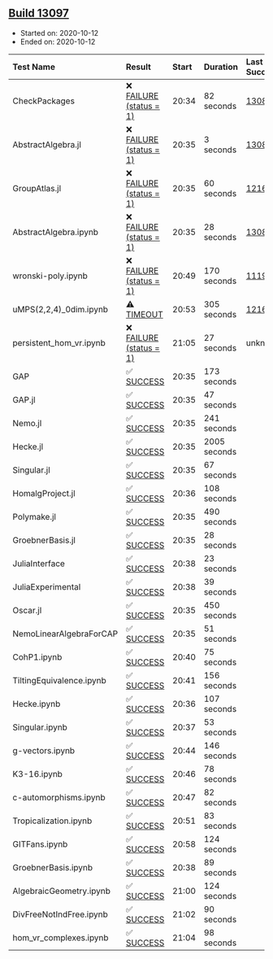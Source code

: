 ## [Build 13097](https://oscarci.mathematik.uni-kl.de/job/oscar/13097/)

* Started on: 2020-10-12
* Ended on: 2020-10-12

| Test Name    | Result | Start | Duration | Last Success | First Failure |
|:-------------|:-------|:------|:---------|:-------------|:--------------|
| CheckPackages | ❌ [FAILURE (status = 1)](https://oscarci.mathematik.uni-kl.de/job/oscar/13097/artifact/logs/build-13097/CheckPackages.log) | 20:34 | 82 seconds | [13085](https://oscarci.mathematik.uni-kl.de/job/oscar/13085/) | [13086](https://oscarci.mathematik.uni-kl.de/job/oscar/13086/) |
| AbstractAlgebra.jl | ❌ [FAILURE (status = 1)](https://oscarci.mathematik.uni-kl.de/job/oscar/13097/artifact/logs/build-13097/AbstractAlgebra.jl.log) | 20:35 | 3 seconds | [13085](https://oscarci.mathematik.uni-kl.de/job/oscar/13085/) | [13086](https://oscarci.mathematik.uni-kl.de/job/oscar/13086/) |
| GroupAtlas.jl | ❌ [FAILURE (status = 1)](https://oscarci.mathematik.uni-kl.de/job/oscar/13097/artifact/logs/build-13097/GroupAtlas.jl.log) | 20:35 | 60 seconds | [12167](https://oscarci.mathematik.uni-kl.de/job/oscar/12167/) | [12168](https://oscarci.mathematik.uni-kl.de/job/oscar/12168/) |
| AbstractAlgebra.ipynb | ❌ [FAILURE (status = 1)](https://oscarci.mathematik.uni-kl.de/job/oscar/13097/artifact/logs/build-13097/AbstractAlgebra.ipynb.log) | 20:35 | 28 seconds | [13085](https://oscarci.mathematik.uni-kl.de/job/oscar/13085/) | [13086](https://oscarci.mathematik.uni-kl.de/job/oscar/13086/) |
| wronski-poly.ipynb | ❌ [FAILURE (status = 1)](https://oscarci.mathematik.uni-kl.de/job/oscar/13097/artifact/logs/build-13097/wronski-poly.ipynb.log) | 20:49 | 170 seconds | [11192](https://oscarci.mathematik.uni-kl.de/job/oscar/11192/) | [11193](https://oscarci.mathematik.uni-kl.de/job/oscar/11193/) |
| uMPS(2,2,4)_0dim.ipynb | ⚠ [TIMEOUT](https://oscarci.mathematik.uni-kl.de/job/oscar/13097/artifact/logs/build-13097/uMPS-2-2-4-_0dim.ipynb.log) | 20:53 | 305 seconds | [12167](https://oscarci.mathematik.uni-kl.de/job/oscar/12167/) | [12168](https://oscarci.mathematik.uni-kl.de/job/oscar/12168/) |
| persistent_hom_vr.ipynb | ❌ [FAILURE (status = 1)](https://oscarci.mathematik.uni-kl.de/job/oscar/13097/artifact/logs/build-13097/persistent_hom_vr.ipynb.log) | 21:05 | 27 seconds | unknown | unknown |
| GAP | ✅ [SUCCESS](https://oscarci.mathematik.uni-kl.de/job/oscar/13097/artifact/logs/build-13097/GAP.log) | 20:35 | 173 seconds |  |  |
| GAP.jl | ✅ [SUCCESS](https://oscarci.mathematik.uni-kl.de/job/oscar/13097/artifact/logs/build-13097/GAP.jl.log) | 20:35 | 47 seconds |  |  |
| Nemo.jl | ✅ [SUCCESS](https://oscarci.mathematik.uni-kl.de/job/oscar/13097/artifact/logs/build-13097/Nemo.jl.log) | 20:35 | 241 seconds |  |  |
| Hecke.jl | ✅ [SUCCESS](https://oscarci.mathematik.uni-kl.de/job/oscar/13097/artifact/logs/build-13097/Hecke.jl.log) | 20:35 | 2005 seconds |  |  |
| Singular.jl | ✅ [SUCCESS](https://oscarci.mathematik.uni-kl.de/job/oscar/13097/artifact/logs/build-13097/Singular.jl.log) | 20:35 | 67 seconds |  |  |
| HomalgProject.jl | ✅ [SUCCESS](https://oscarci.mathematik.uni-kl.de/job/oscar/13097/artifact/logs/build-13097/HomalgProject.jl.log) | 20:36 | 108 seconds |  |  |
| Polymake.jl | ✅ [SUCCESS](https://oscarci.mathematik.uni-kl.de/job/oscar/13097/artifact/logs/build-13097/Polymake.jl.log) | 20:35 | 490 seconds |  |  |
| GroebnerBasis.jl | ✅ [SUCCESS](https://oscarci.mathematik.uni-kl.de/job/oscar/13097/artifact/logs/build-13097/GroebnerBasis.jl.log) | 20:35 | 28 seconds |  |  |
| JuliaInterface | ✅ [SUCCESS](https://oscarci.mathematik.uni-kl.de/job/oscar/13097/artifact/logs/build-13097/JuliaInterface.log) | 20:38 | 23 seconds |  |  |
| JuliaExperimental | ✅ [SUCCESS](https://oscarci.mathematik.uni-kl.de/job/oscar/13097/artifact/logs/build-13097/JuliaExperimental.log) | 20:38 | 39 seconds |  |  |
| Oscar.jl | ✅ [SUCCESS](https://oscarci.mathematik.uni-kl.de/job/oscar/13097/artifact/logs/build-13097/Oscar.jl.log) | 20:35 | 450 seconds |  |  |
| NemoLinearAlgebraForCAP | ✅ [SUCCESS](https://oscarci.mathematik.uni-kl.de/job/oscar/13097/artifact/logs/build-13097/NemoLinearAlgebraForCAP.log) | 20:35 | 51 seconds |  |  |
| CohP1.ipynb | ✅ [SUCCESS](https://oscarci.mathematik.uni-kl.de/job/oscar/13097/artifact/logs/build-13097/CohP1.ipynb.log) | 20:40 | 75 seconds |  |  |
| TiltingEquivalence.ipynb | ✅ [SUCCESS](https://oscarci.mathematik.uni-kl.de/job/oscar/13097/artifact/logs/build-13097/TiltingEquivalence.ipynb.log) | 20:41 | 156 seconds |  |  |
| Hecke.ipynb | ✅ [SUCCESS](https://oscarci.mathematik.uni-kl.de/job/oscar/13097/artifact/logs/build-13097/Hecke.ipynb.log) | 20:36 | 107 seconds |  |  |
| Singular.ipynb | ✅ [SUCCESS](https://oscarci.mathematik.uni-kl.de/job/oscar/13097/artifact/logs/build-13097/Singular.ipynb.log) | 20:37 | 53 seconds |  |  |
| g-vectors.ipynb | ✅ [SUCCESS](https://oscarci.mathematik.uni-kl.de/job/oscar/13097/artifact/logs/build-13097/g-vectors.ipynb.log) | 20:44 | 146 seconds |  |  |
| K3-16.ipynb | ✅ [SUCCESS](https://oscarci.mathematik.uni-kl.de/job/oscar/13097/artifact/logs/build-13097/K3-16.ipynb.log) | 20:46 | 78 seconds |  |  |
| c-automorphisms.ipynb | ✅ [SUCCESS](https://oscarci.mathematik.uni-kl.de/job/oscar/13097/artifact/logs/build-13097/c-automorphisms.ipynb.log) | 20:47 | 82 seconds |  |  |
| Tropicalization.ipynb | ✅ [SUCCESS](https://oscarci.mathematik.uni-kl.de/job/oscar/13097/artifact/logs/build-13097/Tropicalization.ipynb.log) | 20:51 | 83 seconds |  |  |
| GITFans.ipynb | ✅ [SUCCESS](https://oscarci.mathematik.uni-kl.de/job/oscar/13097/artifact/logs/build-13097/GITFans.ipynb.log) | 20:58 | 124 seconds |  |  |
| GroebnerBasis.ipynb | ✅ [SUCCESS](https://oscarci.mathematik.uni-kl.de/job/oscar/13097/artifact/logs/build-13097/GroebnerBasis.ipynb.log) | 20:38 | 89 seconds |  |  |
| AlgebraicGeometry.ipynb | ✅ [SUCCESS](https://oscarci.mathematik.uni-kl.de/job/oscar/13097/artifact/logs/build-13097/AlgebraicGeometry.ipynb.log) | 21:00 | 124 seconds |  |  |
| DivFreeNotIndFree.ipynb | ✅ [SUCCESS](https://oscarci.mathematik.uni-kl.de/job/oscar/13097/artifact/logs/build-13097/DivFreeNotIndFree.ipynb.log) | 21:02 | 90 seconds |  |  |
| hom_vr_complexes.ipynb | ✅ [SUCCESS](https://oscarci.mathematik.uni-kl.de/job/oscar/13097/artifact/logs/build-13097/hom_vr_complexes.ipynb.log) | 21:04 | 98 seconds |  |  |
